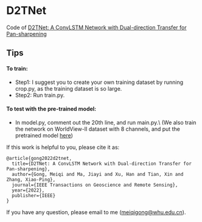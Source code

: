 # D2TNet
Code of [D2TNet: A ConvLSTM Network with Dual-direction Transfer for Pan-sharpening](https://ieeexplore.ieee.org/abstract/document/9761261)

Tips
---------
#### To train:<br>
* Step1: I suggest you to create your own training dataset by running crop.py, as the training dataset is so large.
* Step2: Run train.py.

#### To test with the pre-trained model:<br>
* In model.py, comment out the 20th line, and run main.py.\\
  (We also train the network on WorldView-II dataset with 8 channels, and put the pretrained model [here](https://github.com/Meiqi-Gong/PSDNet/tree/main/D2TNet_models_WV2))

If this work is helpful to you, please cite it as:
```
@article{gong2022d2tnet,
  title={D2TNet: A ConvLSTM Network with Dual-direction Transfer for Pan-sharpening},
  author={Gong, Meiqi and Ma, Jiayi and Xu, Han and Tian, Xin and Zhang, Xiao-Ping},
  journal={IEEE Transactions on Geoscience and Remote Sensing},
  year={2022},
  publisher={IEEE}
}
```

If you have any question, please email to me (meiqigong@whu.edu.cn).
